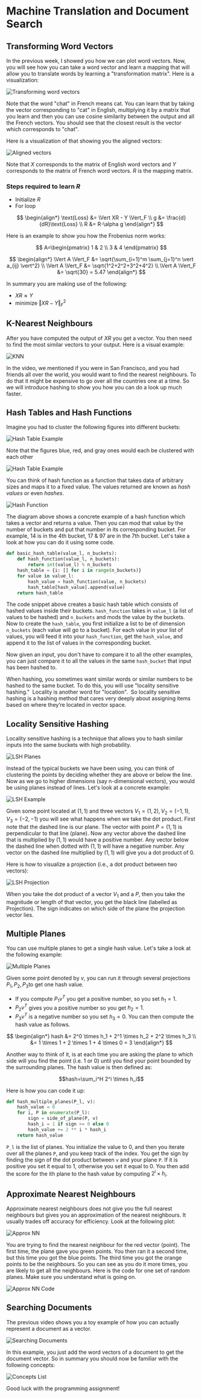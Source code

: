 # Machine Translation and Document Search

## Transforming Word Vectors

In the previous week, I showed you how we can plot word vectors. Now, you will see how you can take a word vector and learn a mapping that will allow you to translate words by learning a "transformation matrix". Here is a visualization:

![Transforming word vectors](./images/n2-transforming-word-vectors.png)

Note that the word "chat" in French means cat. You can learn that by taking the vector corresponding to "cat" in English, multiplying it by a matrix that you learn and then you can use cosine similarity between the output and all the French vectors. You should see that the closest result is the vector which corresponds to "chat".

Here is a visualization of that showing you the aligned vectors:

![Aligned vectors](./images/n2-aligned-vectors.png)

Note that $X$ corresponds to the matrix of English word vectors and $Y$ corresponds to the matrix of French word vectors. $R$ is the mapping matrix.

### Steps required to learn $R$

- Initialize $R$
- For loop

$$
\begin{align*}
\text{Loss} &= \Vert XR - Y \Vert_F \\
g &= \frac{d}{dR}\text{Loss} \\
R &= R-\alpha g
\end{align*}
$$

Here is an example to show you how the Frobenius norm works:

$$
A=\begin{pmatrix}
1 & 2 \\
3 & 4
\end{pmatrix}
$$

$$
\begin{align*}
\Vert A \Vert_F &= \sqrt{\sum_{i=1}^m \sum_{j=1}^n \vert a_{ij} \vert^2} \\
\Vert A \Vert_F &= \sqrt{1^2+2^2+3^2+4^2} \\
\Vert A \Vert_F &= \sqrt{30} = 5.47
\end{align*}
$$

In summary you are making use of the following:

- $XR \approx Y$
- $\text{minimize } \Vert XR - Y \Vert_F^2$

## K-Nearest Neighbours

After you have computed the output of $XR$ you get a vector. You then need to find the most similar vectors to your output. Here is a visual example:

![KNN](./images/n2-knn.png)

In the video, we mentioned if you were in San Francisco, and you had friends all over the world, you would want to find the nearest neighbours. To do that it might be expensive to go over all the countries one at a time. So we will introduce hashing to show you how you can do a look up much faster.

## Hash Tables and Hash Functions

Imagine you had to cluster the following figures into different buckets:

![Hash Table Example](./images/n2-hash-example-1.png)

Note that the figures blue, red, and gray ones would each be clustered with each other

![Hash Table Example](./images/n2-hash-example-2.png)

You can think of hash function as a function that takes data of arbitrary sizes and maps it to a fixed value. The values returned are known as _hash values_ or even _hashes_.

![Hash Function](./images/n2-hash-function.png)

The diagram above shows a concrete example of a hash function which takes a vector and returns a value. Then you can mod that value by the number of buckets and put that number in its corresponding bucket. For example, 14 is in the 4th bucket, 17 & 97 are in the 7th bucket. Let's take a look at how you can do it using some code.

```python
def basic_hash_table(value_l, n_buckets):
    def hash_function(value_l, n_buckets):
        return int(value_l) % n_buckets
    hash_table = {i: [] for i in range(n_buckets)}
    for value in value_l:
        hash_value = hash_function(value, n_buckets)
        hash_table[hash_value].append(value)
    return hash_table
```

The code snippet above creates a basic hash table which consists of hashed values inside their buckets. `hash_function` takes in `value_l` (a list of values to be hashed) and `n_buckets` and mods the value by the buckets. Now to create the `hash_table`, you first initialize a list to be of dimension `n_buckets` (each value will go to a bucket). For each value in your list of values, you will feed it into your `hash_function`, get the `hash_value`, and append it to the list of values in the corresponding bucket.

Now given an input, you don't have to compare it to all the other examples, you can just compare it to all the values in the same `hash_bucket` that input has been hashed to.

When hashing, you sometimes want similar words or similar numbers to be hashed to the same bucket. To do this, you will use "locality sensitive hashing."  Locality is another word for "location".  So locality sensitive hashing is a hashing method that cares very deeply about assigning items based on where they’re located in vector space.

## Locality Sensitive Hashing

Locality sensitive hashing is a technique that allows you to hash similar inputs into the same buckets with high probability.

![LSH Planes](./images/n2-lsh-planes.png)

Instead of the typical buckets we have been using, you can think of clustering the points by deciding whether they are above or below the line. Now as we go to higher dimensions (say n-dimensional vectors), you would be using planes instead of lines. Let's look at a concrete example:

![LSH Example](./images/n2-lsh-example.png)

Given some point located at $(1,1)$ and three vectors $V_1=(1,2),V_2=(-1,1),V_3=(-2,-1)$ you will see what happens when we take the dot product. First note that the dashed line is our plane. The vector with point $P=(1,1)$ is perpendicular to that line (plane). Now any vector above the dashed line that is multiplied by $(1,1)$ would have a positive number. Any vector below the dashed line when dotted with $(1,1)$ will have a negative number. Any vector on the dashed line multiplied by $(1,1)$ will give you a dot product of $0$.

Here is how to visualize a projection (i.e., a dot product between two vectors):

![LSH Projection](./images/n2-lsh-projection.png)

When you take the dot product of a vector $V_1$​ and a $P$, then you take the magnitude or length of that vector, you get the black line (labelled as Projection). The sign indicates on which side of the plane the projection vector lies.

## Multiple Planes

You can use multiple planes to get a single hash value. Let's take a look at the following example:

![Multiple Planes](./images/n2-multiple-planes.png)

Given some point denoted by $v$, you can run it through several projections $P_1,P_2,P_3$​ to get one hash value.

- If you compute $P_1v^T$ you get a positive number, so you set $h_1=1$.
- $P_2v^T$ gives you a positive number so you get $h_2=1$.
- $P_3v^T$ is a negative number so you set $h_3=0$. You can then compute the hash value as follows.

$$
\begin{align*}
hash &= 2^0 \times h_1 + 2^1 \times h_2 + 2^2 \times h_3 \\
&= 1 \times 1 + 2 \times 1 + 4 \times 0 = 3
\end{align*}
$$

Another way to think of it, is at each time you are asking the plane to which side will you find the point (i.e. 1 or 0) until you find your point bounded by the surrounding planes. The hash value is then defined as:

$$hash=\sum_i^H 2^i \times h_i$$

Here is how you can code it up:

```python
def hash_multiple_planes(P_l, v):
    hash_value = 0
    for i, P in enumerate(P_l):
        sign = side_of_plane(P, v)
        hash_i = 1 if sign >= 0 else 0
        hash_value += 2 ** i * hash_i
    return hash_value
```

`P_l` is the list of planes. You initialize the value to 0, and then you iterate over all the planes `P`, and you keep track of the index. You get the sign by finding the sign of the dot product between `v` and your plane `P`. If it is positive you set it equal to 1, otherwise you set it equal to 0. You then add the score for the ith plane to the hash value by computing $2^i \times h_i$​.

## Approximate Nearest Neighbours

Approximate nearest neighbours does not give you the full nearest neighbours but gives you an approximation of the nearest neighbours. It usually trades off accuracy for efficiency. Look at the following plot:

![Approx NN](./images/n2-approx-nn.png)

You are trying to find the nearest neighbour for the red vector (point). The first time, the plane gave you green points. You then ran it a second time, but this time you got the blue points. The third time you got the orange points to be the neighbours. So you can see as you do it more times, you are likely to get all the neighbours. Here is the code for one set of random planes. Make sure you understand what is going on.

![Approx NN Code](./images/n2-approx-nn-code.png)

## Searching Documents

The previous video shows you a toy example of how you can actually represent a document as a vector.

![Searching Documents](./images/n2-searching-documents.png)

In this example, you just add the word vectors of a document to get the document vector. So in summary you should now be familiar with the following concepts:

![Concepts List](./images/n2-concepts-list.png)

Good luck with the programming assignment!
